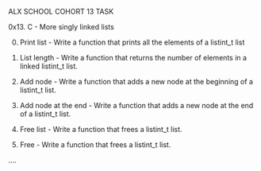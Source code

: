 ALX SCHOOL COHORT 13 TASK

0x13. C - More singly linked lists

0. Print list - Write a function that prints all the elements of a listint_t list

1. List length - Write a function that returns the number of elements in a linked listint_t list.

2. Add node  - Write a function that adds a new node at the beginning of a listint_t list.

3. Add node at the end  - Write a function that adds a new node at the end of a listint_t list.

4. Free list - Write a function that frees a listint_t list.

5. Free - Write a function that frees a listint_t list.

....
